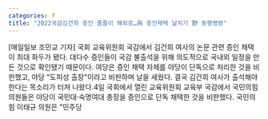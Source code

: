```yaml
---
categories: f
title: "2022국감김건희 증인 줄줄이 해외로…與 증인채택 날치기 野 동행명령"
---
```

[매일일보 조민교 기자] 국회 교육위원회 국감에서 김건희 여사의 논문 관련 증인 채택이 최대 화두가 됐다. 대다수 증인들이 국감 불출석을 위해 의도적으로 국내외 일정을 만든 것으로 확인됐기 때문이다. 여당은 증인 채택 자체를 야당이 단독으로 처리한 것을 비판했고, 야당 "도피성 출장"이라고 비판하며 날을 세웠다. 결국 김건희 여사가 출석해야 한다는 목소리가 터져 나왔다.4일 국회에서 열린 교육위원회 교육부 국감에서 국민의힘 의원들은 야당이 국민대·숙명여대 총장을 증인으로 단독 채택한 것을 비판했다. 국민의힘 이태규 의원은 "민주당